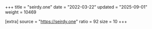 +++
title = "seirdy.one"
date = "2022-03-22"
updated = "2025-09-01"
weight = 10469

[extra]
source = "https://seirdy.one"
ratio = 92
size = 10
+++
